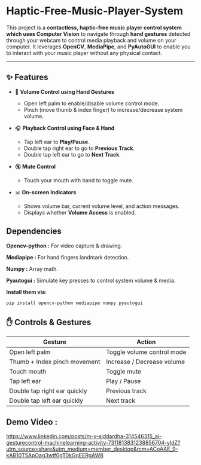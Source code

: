 # Haptic-Free-Music-Player-System

This project is a **contactless, haptic-free music player control system which uses Computer Vision** to navigate through **hand gestures** detected through your webcam to control media playback and volume on your computer. It leverages **OpenCV**, **MediaPipe**, and **PyAutoGUI** to enable you to interact with your music player without any physical contact.

---

## ✨ Features

- 🚀 **Volume Control using Hand Gestures**
  - Open left palm to enable/disable volume control mode.
  - Pinch (move thumb & index finger) to increase/decrease system volume.

- 🎧 **Playback Control using Face & Hand**
  - Tap left ear to **Play/Pause**.
  - Double tap right ear to go to **Previous Track**.
  - Double tap left ear to go to **Next Track**.

- 🔇 **Mute Control**
  - Touch your mouth with hand to toggle mute.

- 📊 **On-screen Indicators**
  - Shows volume bar, current volume level, and action messages.
  - Displays whether **Volume Access** is enabled.

 ## Dependencies
**Opencv-python :** For video capture & drawing.

 **Mediapipe :** For hand fingers landmark detection.

 **Numpy :** Array math.

 **Pyautogui :** Simulate key presses to control system volume & media.
 
**Install them via:**

```bash
pip install opencv-python mediapipe numpy pyautogui
```

## ✋ Controls & Gestures

| Gesture                          | Action                    |
|----------------------------------|---------------------------|
| Open left palm                   | Toggle volume control mode|
| Thumb + Index pinch movement     | Increase / Decrease volume|
| Touch mouth                      | Toggle mute               |
| Tap left ear                     | Play / Pause              |
| Double tap right ear quickly     | Previous track            |
| Double tap left ear quickly      | Next track                |


## Demo Video :
https://www.linkedin.com/posts/m-v-siddardha-314546315_ai-gesturecontrol-machinelearning-activity-7311813831238856704-yldZ?utm_source=share&utm_medium=member_desktop&rcm=ACoAAE_9-kAB10T5ApOag3wtf0gT0kGqEERgAW8 





